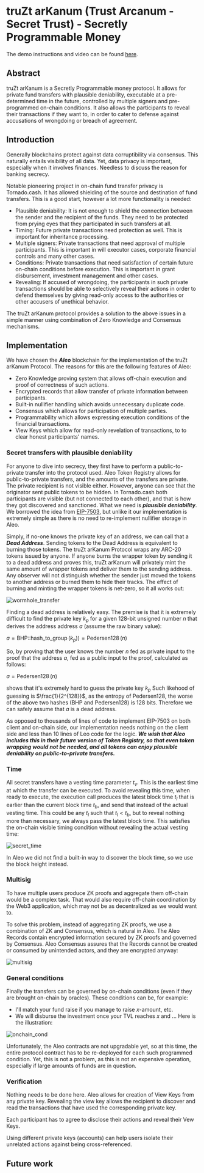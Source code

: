 # truZt arKanum (Trust Arcanum - Secret Trust) - Secretly Programmable Money

The demo instructions and video can be found [here](./demo/README.md).

## Abstract

truZt arKanum is a Secretly Programmable money protocol. It allows for private fund transfers with plausible deniability,
executable at a pre-determined time in the future, controlled by multiple signers and pre-programmed on-chain conditions.
It also allows the participants to reveal their transactions if they want to, in order to cater to defense against accusations of wrongdoing or breach of agreement.

## Introduction

Generally blockchains protect against data corruptibility via consensus. This naturally entails visibility of all data. Yet,
data privacy is important, especially when it involves finances. Needless to discuss the reason for banking secrecy.

Notable pioneering project in on-chain fund transfer privacy is Tornado.cash. It has allowed shielding of the source and destination
of fund transfers. This is a good start, however a lot more functionality is needed:
- Plausible deniability: It is not enough to shield the connection between the sender and the recipient of the funds. They need to be
protected from prying eyes that they participated in such transfers at all.
- Timing: Future private transactions need protection as well. This is important for inheritance processing.
- Multiple signers: Private transactions that need approval of multiple participants. This is important in will executor cases, corporate financial
controls and many other cases.
- Conditions: Private transactions that need satisfaction of certain future on-chain conditions before execution. This is important in grant disbursement, investment management and other cases.
- Revealing: If accused of wrongdoing, the participants in such private transactions should be able to selectively reveal their actions in order to defend themselves by giving read-only access to the authorities or other accusers
of unethical behavior.

The truZt arKanum protocol provides a solution to the above issues in a simple manner using combination of Zero Knowledge and Consensus mechanisms.

## Implementation

We have chosen the ***Aleo*** blockchain for the implementation of the truZt arKanum Protocol. The reasons for this
are the following features of Aleo:
- Zero Knowledge proving system that allows off-chain execution and proof of correctness of such actions.
- Encrypted records that allow transfer of private information between participants.
- Built-in nullifier handling which avoids unnecessary duplicate code.
- Consensus which allows for participation of multiple parties.
- Programmability which allows expressing execution conditions of the financial transactions.
- View Keys which allow for read-only revelation of transactions, to to clear honest participants' names. 

### Secret transfers with plausible deniability

For anyone to dive into secrecy, they first have to perform a public-to-private transfer into the protocol used. 
Aleo Token Registry allows for public-to-private transfers, and the amounts of the transfers are private. The private
recipient is not visible either. However, anyone can see that the originator sent public tokens to be hidden.
In Tornado.cash both participants are visible (but not connected to each other), and that is how they got discovered and
sanctioned. What we need is ***plausible deniability***. We borrowed the idea from [EIP-7503](https://eip7503.org), but unlike it
our implementation is extremely simple as there is no need to re-implement nullifier storage in Aleo.

Simply, if no-one knows the private key of an address, we can call that a ***Dead Address***. Sending tokens to the Dead Address
is equivalent to burning those tokens. The truZt arKanum Protocol wraps any ARC-20 tokens issued by anyone. If anyone burns the wrapper
token by sending it to a dead address and proves this, truZt arKanum will privately mint the same amount of wrapper tokens and deliver
them to the sending address. Any observer will not distinguish whether the sender just moved the tokens to another address or burned them
to hide their tracks. The effect of burning and minting the wrapper tokens is net-zero, so it all works out:

![wormhole_transfer](./docs/wormhole_transfer.png)

Finding a dead address is relatively easy. The premise is that it is extremely difficult to find the private key $k_p$ for a given 128-bit unsigned number $n$ that derives the address address $a$ (assume the raw binary value):

$a = \operatorname{BHP::hash\_to\_group}(k_p)) = \operatorname{Pedersen128}(n)$

So, by proving that the user knows the number $n$ fed as private input to the proof that the address $a$, fed as a public input to the proof, calculated as follows:

$a = \operatorname{Pedersen128}(n)$

shows that it's extremely hard to guess the private key $k_p$ Such likehood of guessing is $\frac{1}{2^{128}}$, as the entropy of Pedersen128, the worse of the above two hashes (BHP and Pedersen128) is 128 bits. Therefore we can safely assume that $a$ is a dead address.

As opposed to thousands of lines of code to implement EIP-7503 on both client and on-chain side, our implementation needs nothing
on the client side and less than 10 lines of Leo code for the logic. ***We wish that Aleo includes this in their future version of 
Token Registry, so that even token wrapping would not be needed, and all tokens can enjoy plausible deniability on public-to-private transfers.***

### Time

All secret transfers have a vesting time parameter $t_v$. This is the earliest time at which the transfer can be executed.
To avoid revealing this time, when ready to execute, the execution call produces the latest block time $t_l$ that is earlier than the current block time $t_b$,
and send that instead of the actual vesting time. This could be any $t_l$ such that $t_l \lt t_b$, but to reveal nothing more than necessary, we always pass the latest block time.
This satisfies the on-chain visible timing condition without revealing the actual vesting time:

![secret_time](./docs/secret_time.png)

In Aleo we did not find a built-in way to discover the block time, so we use the block height instead.

### Multisig

To have multiple users produce ZK proofs and aggregate them off-chain would be a complex task. That would also require off-chain coordination by the Web3 application, which may not be as decentralized as we would want to. 

To solve this problem, instead of aggregating ZK proofs, we use a combination of ZK and Consensus, which is natural in Aleo. The Aleo Records contain encrypted information secured by ZK proofs and governed by Consensus. Aleo Consensus assures that the Records cannot be created or consumed by unintended actors, and they are encrypted anyway:

![multisig](./docs/multisig.png)

### General conditions

Finally the transfers can be governed by on-chain conditions (even if they are brought on-chain by oracles). These conditions can be, for example:
- I'll match your fund raise if you manage to raise $x$-amount, etc.
- We will disburse the investment once your TVL reaches $x$ and ...
Here is the illustration:

![onchain_cond](./docs/onchain_cond.png)

Unfortunately, the Aleo contracts are not upgradable yet, so at this time, the entire
protocol contract has to be re-deployed for each such programmed condition. Yet, this is not a problem, as this is not an expensive operation, especially if large amounts of funds are in question.

### Verification

Nothing needs to be done here. Aleo allows for creation of View Keys from any private key. Revealing the view
key allows the recipient to discover and read the transactions that have used the corresponding private key.

Each participant has to agree to disclose their actions and reveal their Vew Keys.

Using different private keys (accounts) can help users isolate their unrelated actions against being cross-referenced.

## Future work
